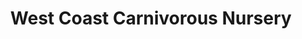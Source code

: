 ---
title: "West Coast Carnivorous Nursery"
url: /rochester/west-coast-carnivorous-nursery/
shop: garden centre
---